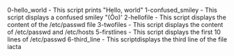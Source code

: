 0-hello_world - This script prints "Hello, world"
1-confused_smiley - This script displays a confused smiley "(Ôo)'
2-hellofile - This script displays the content of the /etc/passwd file
3-twofiles - This script displays the content of /etc/passwd and /etc/hosts
5-firstlines - This script displays the first 10 lines of /etc/passwd
6-third_line - This scriptdisplays the third line of the file iacta

